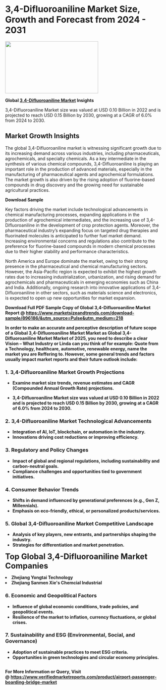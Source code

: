 <H1>3,4-Difluoroaniline Market Size, Growth and Forecast from 2024 - 2031</H1><img class="aligncenter size-medium wp-image-584254" src="https://thirdeyenews.in/wp-content/uploads/2024/09/Global-Market-Research-300x168.jpeg" alt="" width="300" height="168" /><p><strong>Global&nbsp;<a href="https://www.marketsizeandtrends.com/download-sample/896186/&amp;utm_source=Pulse&amp;utm_medium=218">3,4-Difluoroaniline Market</a> Insights</strong></p><p>3,4-Difluoroaniline Market size was valued at USD 0.10 Billion in 2022 and is projected to reach USD 0.15 Billion by 2030, growing at a CAGR of 6.0% from 2024 to 2030.</p><p><h2>Market Growth Insights</h2> <p>The global 3,4-Difluoroaniline market is witnessing significant growth due to its increasing demand across various industries, including pharmaceuticals, agrochemicals, and specialty chemicals. As a key intermediate in the synthesis of various chemical compounds, 3,4-Difluoroaniline is playing an important role in the production of advanced materials, especially in the manufacturing of pharmaceutical agents and agrochemical formulations. The market growth is also driven by the rising adoption of fluorine-based compounds in drug discovery and the growing need for sustainable agricultural practices.</p> <p><strong>Download Sample</strong></p> <p>Key factors driving the market include technological advancements in chemical manufacturing processes, expanding applications in the production of agrochemical intermediates, and the increasing use of 3,4-Difluoroaniline in the development of crop protection agents. Moreover, the pharmaceutical industry’s expanding focus on targeted drug therapies and fluorinated molecules is anticipated to further fuel market demand. Increasing environmental concerns and regulations also contribute to the preference for fluorine-based compounds in modern chemical processes due to their higher stability and performance characteristics.</p> <p>North America and Europe dominate the market, owing to their strong presence in the pharmaceutical and chemical manufacturing sectors. However, the Asia-Pacific region is expected to exhibit the highest growth rates due to increasing industrialization, urbanization, and rising demand for agrochemicals and pharmaceuticals in emerging economies such as China and India. Additionally, ongoing research into innovative applications of 3,4-Difluoroaniline in other sectors, such as materials science and electronics, is expected to open up new opportunities for market expansion.</p> <p><strong></p><p><span class=""><strong>Download Full PDF Sample Copy of Global 3,4-Difluoroaniline Market Report</strong> @ <a href="https://www.marketsizeandtrends.com/download-sample/896186/&amp;utm_source=Pulse&amp;utm_medium=218" target="_blank">https://www.marketsizeandtrends.com/download-sample/896186/&amp;utm_source=Pulse&amp;utm_medium=218</a></span></p><p>In order to make an accurate and perceptive description of future scope of a Global&nbsp;3,4-Difluoroaniline Market Market as Global&nbsp;3,4-Difluoroaniline Market Market of 2025, you need to describe a clear Vision &ndash; What Industry or Linda can you think of for example: Quote from a Technology, healthcare, automotive, renewable energy, name the market you are Reffering to. However, some general trends and factors usually impact market reports and their future outlook include:</p><h3>1.&nbsp;<strong>3,4-Difluoroaniline Market Growth Projections</strong></h3><ul><li>Examine market size trends, revenue estimates and CAGR (Compounded Annual Growth Rate) projections.</li><li><p>3,4-Difluoroaniline Market size was valued at USD 0.10 Billion in 2022 and is projected to reach USD 0.15 Billion by 2030, growing at a CAGR of 6.0% from 2024 to 2030.</p></li></ul><h3>2.&nbsp;<strong>3,4-Difluoroaniline Market Technological Advancements</strong></h3><ul><li>Integration of AI, IoT, blockchain, or automation in the industry.</li><li>Innovations driving cost reductions or improving efficiency.</li></ul><h3>3.&nbsp;<strong>Regulatory and Policy Changes</strong></h3><ul><li>Impact of global and regional regulations, including sustainability and carbon-neutral goals.</li><li>Compliance challenges and opportunities tied to government initiatives.</li></ul><h3>4.&nbsp;<strong>Consumer Behavior Trends</strong></h3><ul><li>Shifts in demand influenced by generational preferences (e.g., Gen Z, Millennials).</li><li>Emphasis on eco-friendly, ethical, or personalized products/services.</li></ul><h3>5.&nbsp;<strong>Global 3,4-Difluoroaniline Market Competitive Landscape</strong></h3><ul><li>Analysis of key players, new entrants, and partnerships shaping the industry.</li><li>Strategies for differentiation and market penetration.</li></ul><p data-pm-slice="1 1 []"><span style="color: inherit; font-family: inherit; font-size: 25px;">Top Global 3,4-Difluoroaniline Market Companies</span></p><div class="" data-test-id=""><p><li>Zhejiang Yongtai Technology</li><li> Zhejiang Sanmen Xie's Chemcial Industrial</li></p></div><h3>6.&nbsp;<strong>Economic and Geopolitical Factors</strong></h3><ul><li>Influence of global economic conditions, trade policies, and geopolitical events.</li><li>Resilience of the market to inflation, currency fluctuations, or global crises.</li></ul><h3>7.&nbsp;<strong>Sustainability and ESG (Environmental, Social, and Governance)</strong></h3><ul><li>Adoption of sustainable practices to meet ESG criteria.</li><li>Opportunities in green technologies and circular economy principles.</li></ul><h2><strong style="font-size: 14px;">For More Information or Query, Visit @&nbsp;</strong><a style="background-color: #ffffff; font-size: 14px;" href="https://www.marketsizeandtrends.com/report/34-difluoroaniline-market/" target="_blank">https://www.verifiedmarketreports.com/product/airport-passenger-boarding-bridge-market</a></h2>

